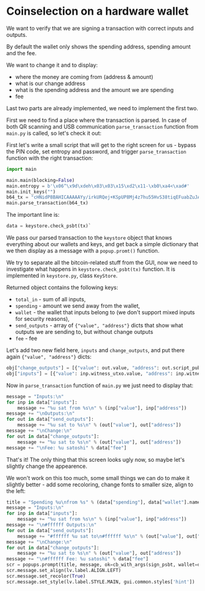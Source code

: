 # Coinselection on a hardware wallet

We want to verify that we are signing a transaction with correct inputs and outputs.

By default the wallet only shows the spending address, spending amount and the fee.

We want to change it and to display:
- where the money are coming from (address & amount)
- what is our change address
- what is the spending address and the amount we are spending
- fee

Last two parts are already implemented, we need to implement the first two.

First we need to find a place where the transaction is parsed. In case of both QR scanning and USB communication `parse_transaction` function from `main.py` is called, so let's check it out:

First let's write a small script that will get to the right screen for us - bypass the PIN code, set entropy and password, and trigger `parse_transaction` function with the right transaction:

```py
import main

main.main(blocking=False)
main.entropy = b'\x06^\x9d\xdeh\x03\x03\x15\xd2\x11-\xb0\xa4<\xad#'
main.init_keys("")
b64_tx = "cHNidP8BAHICAAAAAYy/irkURQej+KSpUP8Mj4z7hu55HvS38tiqEFuabZuJAQAAAAD+////AtgNWAgAAAAAFgAUQ7ZZwmeagBjqnBbjzw5O3/bXyb+AlpgAAAAAABepFPPNvp1TAyho+Kys4wwejY8iakgQhwAAAAAAAQEfcK/wCAAAAAAWABTXC3V1+yTvyRHUR4Xh88/OPqNPDSIGAjhBH5LpFYKwwKQfv6h7X+/jAf3RvutvH2FZaDCTZ9ccGLMX7IZUAACAAQAAgAAAAIABAAAAAgAAAAAiAgK0Sr4YiELDJ1sUmCpFjIRpEEOoAKyjAstZuMtDUMSTsxizF+yGVAAAgAEAAIAAAACAAQAAAAMAAAAAAA=="
main.parse_transaction(b64_tx)
```

The important line is:

```py
data = keystore.check_psbt(tx)`
```

We pass our parsed transaction to the `keystore` object that knows everything about our wallets and keys, and get back a simple dictionary that we then display as a message with a `popup.promt()` function.

We try to separate all the bitcoin-related stuff from the GUI, now we need to investigate what happens in `keystore.check_psbt(tx)` function. It is implemented in `keystore.py`, class `KeyStore`.

Returned object contains the following keys: 
- `total_in` - sum of all inputs, 
- `spending` - amount we send away from the wallet,
- `wallet` - the wallet that inputs belong to (we don't support mixed inputs for security reasons),
- `send_outputs` - array of `{"value", "address"}` dicts that show what outputs we are sending to, but without change outputs
- `fee` - fee

Let's add two new field here, `inputs` and `change_outputs`, and put there again `{"value", "address"}` dicts:

```py
obj["change_outputs"] = [{"value": out.value, "address": out.script_pubkey.address(self.network)} for out in tx.tx.vout if out not in send_outputs]
obj["inputs"] = [{"value": inp.witness_utxo.value, "address": inp.witness_utxo.script_pubkey.address(self.network)} for inp in tx.inputs]
```

Now in `parse_transaction` function of `main.py` we just need to display that:

```py
message = "Inputs:\n"
for inp in data["inputs"]:
    message += "%u sat from %s\n" % (inp["value"], inp["address"])
message += "\nOutputs:\n"
for out in data["send_outputs"]:
    message += "%u sat to %s\n" % (out["value"], out["address"])
message += "\nChange:\n"
for out in data["change_outputs"]:
    message += "%u sat to %s\n" % (out["value"], out["address"])
message += "\nFee: %u satoshi" % data["fee"]
```

That's it! The only thing that this screen looks ugly now, so maybe let's slightly change the appearence.

We won't work on this too much, some small things we can do to make it slightly better - add some recoloring, change fonts to smaller size, align to the left:

```py
title = "Spending %u\nfrom %s" % (data["spending"], data["wallet"].name)
message = "Inputs:\n"
for inp in data["inputs"]:
    message += "%u sat from %s\n" % (inp["value"], inp["address"])
message += "\n#ffffff Outputs:\n"
for out in data["send_outputs"]:
    message += "#ffffff %u sat to\n#ffffff %s\n" % (out["value"], out["address"])
message += "\nChange:\n"
for out in data["change_outputs"]:
    message += "%u sat to %s\n" % (out["value"], out["address"])
message += "\n#ffffff Fee: %u satoshi" % data["fee"]
scr = popups.prompt(title, message, ok=cb_with_args(sign_psbt, wallet=data["wallet"], tx=tx, success_callback=success_callback), cancel=cb_with_args(error_callback, "user cancel"))
scr.message.set_align(lv.label.ALIGN.LEFT)
scr.message.set_recolor(True)
scr.message.set_style(lv.label.STYLE.MAIN, gui.common.styles['hint'])
```
